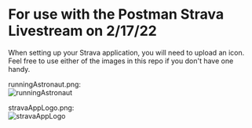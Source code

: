 # For use with the Postman Strava Livestream on 2/17/22
When setting up your Strava application, you will need to upload an icon. Feel free to use either of the images in this repo if you don't have one handy.  

runningAstronaut.png:   
![runningAstronaut](https://user-images.githubusercontent.com/20145532/154359247-cf36f90a-08a6-407a-a56c-b1b843b1b642.png)

stravaAppLogo.png:  
![stravaAppLogo](https://user-images.githubusercontent.com/20145532/154359337-a9f147f0-4411-4760-8d24-83b4656b6219.png)

